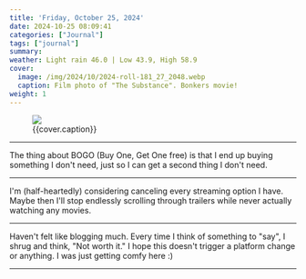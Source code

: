 ```yaml
---
title: 'Friday, October 25, 2024'
date: 2024-10-25 08:09:41
categories: ["Journal"]
tags: ["journal"]
summary: 
weather: Light rain 46.0 | Low 43.9, High 58.9
cover: 
  image: /img/2024/10/2024-roll-181_27_2048.webp
  caption: Film photo of "The Substance". Bonkers movie!
weight: 1
---
```


<figure>
<img src="{{cover.image}}">
<figcaption>{{cover.caption}}</figcaption>
</figure>

----

The thing about BOGO (Buy One, Get One free) is that I end up buying something I don't need, just so I can get a second thing I don't need.

----

I'm (half-heartedly) considering canceling every streaming option I have. Maybe then I'll stop endlessly scrolling through trailers while never actually watching any movies.

----

Haven't felt like blogging much. Every time I think of something to "say", I shrug and think, "Not worth it." I hope this doesn't trigger a platform change or anything. I was just getting comfy here :)

----



